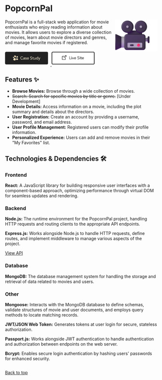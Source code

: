 # PopcornPal <a name="top"></a>
<img align="right" src="images/moviecamera.svg" alt="Movie Camera" width="140"/>
PopcornPal is a full-stack web application for movie enthusiasts who enjoy reading information about movies. It allows users to explore a diverse collection of movies, learn about movie directors and genres, and manage favorite movies if registered.
<br><br>

<a align="left" href="https://monicaalyssa.github.io/portfolio/static/media/PopcornPal%20Case%20Study.a824b9a9c9ba5081dc47.pdf" target="_blank">
<img src="images/case-study.png" alt="Case Study Button" width="150" height="auto"/>
</a>
    
<a align="left" href="https://popcornpal.netlify.app/" target="_blank">
<img src="images/live-site.png" alt="Live Website Button" width="150" height="auto"/>
</a>

## Features ✨

- **Browse Movies:** Browse through a wide collection of movies.
- ~~Search: Search for specific movies by title or genre.~~ [Under Development]
- **Movie Details:** Access information on a movie, including the plot summary and details about the directors.
- **User Registration:** Create an account by providing a username, password, and email address.
- **User Profile Management:** Registered users can modify their profile information.
- **Personalized Experience:** Users can add and remove movies in their "My Favorites" list.

## Technologies & Dependencies 🛠️
### Frontend
<strong>React:</strong> A JavaScript library for building responsive user interfaces with a component-based approach, optimizing performance through virtual DOM for seamless updates and rendering.

### Backend
<strong>Node.js:</strong> The runtime environment for the PopcornPal project, handling HTTP requests and routing clients to the appropriate API endpoints.

<strong>Express.js:</strong> Works alongside Node.js to handle HTTP requests, define routes, and implement middleware to manage various aspects of the project.

[View API](https://github.com/monicaalyssa/movie-api)

### Database
<strong>MongoDB:</strong> The database management system for handling the storage and retrieval of data related to movies and users.

### Other
<strong>Mongoose:</strong> Interacts with the MongoDB database to define schemas, validate structures of movie and user documents, and employs query methods to locate matching records.

<strong>JWT/JSON Web Token:</strong> Generates tokens at user login for secure, stateless authorization.

<strong>Passport.js:</strong> Works alongside JWT authentication to handle authentication and authorization between endpoints on the web server.

<strong>Bcrypt:</strong> Enables secure login authentication by hashing users' passwords for enhanced security.

##
[Back to top](#top)
